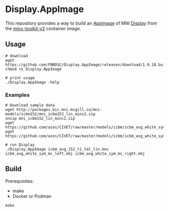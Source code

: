 # Display.AppImage

This repository provides a way to build an
[AppImage](https://appimage.org/) of MNI
[Display](https://www.bic.mni.mcgill.ca/software/Display/Display.html)
from the [minc-toolkit-v2](https://bic-mni.github.io/#containers) container image.

## Usage

```shell
# download
wget https://github.com/FNNDSC/Display.AppImage/releases/download/1.9.18.build1/Display.AppImage
chmod +x Display.AppImage

# print usage
./Display.AppImage -help
```

### Examples

```shell
# Download sample data
wget http://packages.bic.mni.mcgill.ca/mni-models/icbm152/mni_icbm152_lin_minc2.zip
unzip mni_icbm152_lin_minc2.zip
wget https://github.com/aces/CIVET/raw/master/models/icbm/icbm_avg_white_sym_mc_left.obj
wget https://github.com/aces/CIVET/raw/master/models/icbm/icbm_avg_white_sym_mc_right.obj

# run Display
./Display.AppImage icbm_avg_152_t1_tal_lin.mnc icbm_avg_white_sym_mc_left.obj icbm_avg_white_sym_mc_right.obj
```

## Build

Prerequisites:

- make
- Docker or Podman

```shell
make
```
